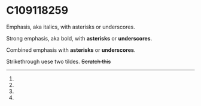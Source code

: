 # C109118259

Emphasis, aka italics, with asterisks or underscores.

Strong emphasis, aka bold, with **asterisks** or **underscores**.

Combined emphasis with **asterisks** or **underscores**.

Strikethrough uese two tildes. ~~Scratch this~~
***
1.
2.
3.
4.
